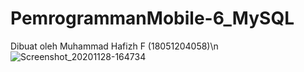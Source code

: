 # PemrogrammanMobile-6_MySQL

Dibuat oleh Muhammad Hafizh F (18051204058)\n
![Screenshot_20201128-164734](https://user-images.githubusercontent.com/58162094/100507748-0ac2d080-31a0-11eb-8fda-56c9ee15425a.jpg)
